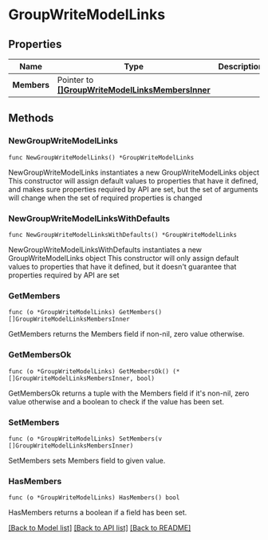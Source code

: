 # GroupWriteModelLinks

## Properties

Name | Type | Description | Notes
------------ | ------------- | ------------- | -------------
**Members** | Pointer to [**[]GroupWriteModelLinksMembersInner**](GroupWriteModelLinksMembersInner.md) |  | [optional] 

## Methods

### NewGroupWriteModelLinks

`func NewGroupWriteModelLinks() *GroupWriteModelLinks`

NewGroupWriteModelLinks instantiates a new GroupWriteModelLinks object
This constructor will assign default values to properties that have it defined,
and makes sure properties required by API are set, but the set of arguments
will change when the set of required properties is changed

### NewGroupWriteModelLinksWithDefaults

`func NewGroupWriteModelLinksWithDefaults() *GroupWriteModelLinks`

NewGroupWriteModelLinksWithDefaults instantiates a new GroupWriteModelLinks object
This constructor will only assign default values to properties that have it defined,
but it doesn't guarantee that properties required by API are set

### GetMembers

`func (o *GroupWriteModelLinks) GetMembers() []GroupWriteModelLinksMembersInner`

GetMembers returns the Members field if non-nil, zero value otherwise.

### GetMembersOk

`func (o *GroupWriteModelLinks) GetMembersOk() (*[]GroupWriteModelLinksMembersInner, bool)`

GetMembersOk returns a tuple with the Members field if it's non-nil, zero value otherwise
and a boolean to check if the value has been set.

### SetMembers

`func (o *GroupWriteModelLinks) SetMembers(v []GroupWriteModelLinksMembersInner)`

SetMembers sets Members field to given value.

### HasMembers

`func (o *GroupWriteModelLinks) HasMembers() bool`

HasMembers returns a boolean if a field has been set.


[[Back to Model list]](../README.md#documentation-for-models) [[Back to API list]](../README.md#documentation-for-api-endpoints) [[Back to README]](../README.md)


